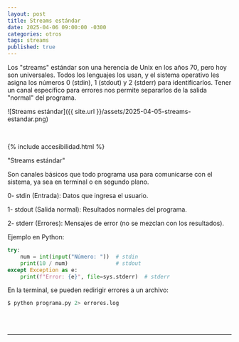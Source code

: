 ```yaml
---
layout: post
title: Streams estándar
date: 2025-04-06 09:00:00 -0300
categories: otros
tags: streams
published: true
---
```


Los "streams" estándar son una herencia de Unix en los años 70, pero hoy son universales. Todos los lenguajes los usan, y el sistema operativo les asigna los números 0 (stdin), 1 (stdout) y 2 (stderr) para identificarlos. Tener un canal específico para errores nos permite separarlos de la salida "normal" del programa.


![Streams estándar]({{ site.url }}/assets/2025-04-05-streams-estandar.png)


&nbsp;

{% include accesibilidad.html %}

"Streams estándar"

Son canales básicos que todo programa usa para comunicarse con el sistema, ya sea en terminal o en segundo plano.

0- stdin (Entrada): Datos que ingresa el usuario.

1- stdout (Salida normal): Resultados normales del programa.

2- stderr (Errores): Mensajes de error (no se mezclan con los resultados).

Ejemplo en Python:

```python
try:
    num = int(input("Número: "))  # stdin
    print(10 / num)               # stdout
except Exception as e:
    print(f"Error: {e}", file=sys.stderr)  # stderr
```

En la terminal, se pueden redirigir errores a un archivo:

```bash
$ python programa.py 2> errores.log
```


</div></details>
<br />&nbsp;
<hr />
